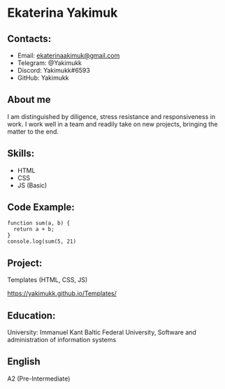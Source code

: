 # Ekaterina Yakimuk

## Contacts:

* Email: ekaterinaakimuk@gmail.com
* Telegram: @Yakimukk 
* Discord: Yakimukk#6593
* GitHub: Yakimukk

## About me


I am distinguished by diligence, stress resistance and responsiveness in work. I work well in a team and readily take on new projects, bringing the matter to the end.

## Skills:

* HTML
* CSS
* JS (Basic)


## Code Example:


```
function sum(a, b) {
  return a + b;
}
console.log(sum(5, 21)
```
## Project:


Templates (HTML, CSS, JS)


https://yakimukk.github.io/Templates/

## Education:


University: Immanuel Kant Baltic Federal University, Software and administration of information systems

## English


A2 (Pre-Intermediate)
